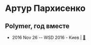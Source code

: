 # Артур Пархисенко

## Polymer, год вместе
- 2016 Nov 26 -- WSD 2016 - Киев  | [:notebook:](https://wsd.events/2016/11/26/pres/year-with-polymer.pdf)  
